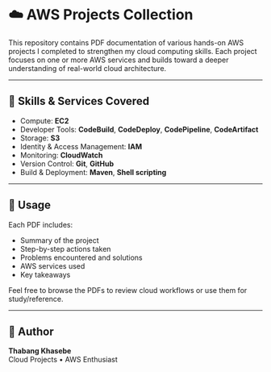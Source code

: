 # ☁️ AWS Projects Collection

This repository contains PDF documentation of various hands-on AWS projects I completed to strengthen my cloud computing skills. Each project focuses on one or more AWS services and builds toward a deeper understanding of real-world cloud architecture.

---

## 🧠 Skills & Services Covered

- Compute: **EC2**
- Developer Tools: **CodeBuild**, **CodeDeploy**, **CodePipeline**, **CodeArtifact**
- Storage: **S3**
- Identity & Access Management: **IAM**
- Monitoring: **CloudWatch**
- Version Control: **Git**, **GitHub**
- Build & Deployment: **Maven**, **Shell scripting**

---

## 📁 Usage

Each PDF includes:
- Summary of the project
- Step-by-step actions taken
- Problems encountered and solutions
- AWS services used
- Key takeaways

Feel free to browse the PDFs to review cloud workflows or use them for study/reference.

---

## 👤 Author

**Thabang Khasebe**  
Cloud Projects • AWS Enthusiast 
